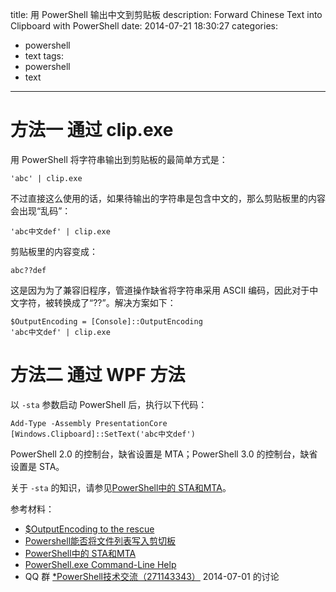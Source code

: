 title: 用 PowerShell 输出中文到剪贴板
description: Forward Chinese Text into Clipboard with PowerShell
date: 2014-07-21 18:30:27
categories:
- powershell
- text
tags:
- powershell
- text
---
# 方法一 通过 clip.exe

用 PowerShell 将字符串输出到剪贴板的最简单方式是：

    'abc' | clip.exe

不过直接这么使用的话，如果待输出的字符串是包含中文的，那么剪贴板里的内容会出现“乱码”：

    'abc中文def' | clip.exe

剪贴板里的内容变成：

    abc??def

这是因为为了兼容旧程序，管道操作缺省将字符串采用 ASCII 编码，因此对于中文字符，被转换成了“??”。解决方案如下：

    $OutputEncoding = [Console]::OutputEncoding
    'abc中文def' | clip.exe

# 方法二 通过 WPF 方法

以 `-sta` 参数启动 PowerShell 后，执行以下代码：

    Add-Type -Assembly PresentationCore
    [Windows.Clipboard]::SetText('abc中文def')

PowerShell 2.0 的控制台，缺省设置是 MTA；PowerShell 3.0 的控制台，缺省设置是 STA。

关于 `-sta` 的知识，请参见[PowerShell中的 STA和MTA](http://www.pstips.net/powershell-sta-and-mta.html)。

参考材料：
- [$OutputEncoding to the rescue](http://blogs.msdn.com/b/powershell/archive/2006/12/11/outputencoding-to-the-rescue.aspx)
- [Powershell能否将文件列表写入剪切板](http://bathome.net/thread-30850-1-1.html)
- [PowerShell中的 STA和MTA](http://www.pstips.net/powershell-sta-and-mta.html)
- [PowerShell.exe Command-Line Help](http://technet.microsoft.com/zh-cn/library/hh847736.aspx)
- QQ 群 [*PowerShell技术交流（271143343）](http://url.cn/Jq5bta) 2014-07-01 的讨论
